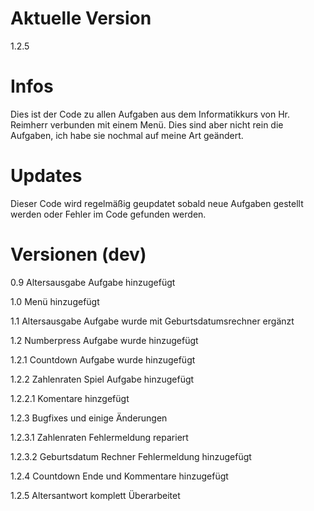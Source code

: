 # Aktuelle Version
1.2.5

# Infos
Dies ist der Code zu allen Aufgaben aus dem Informatikkurs von Hr. Reimherr verbunden mit einem Menü.
Dies sind aber nicht rein die Aufgaben, ich habe sie nochmal auf meine Art geändert.

# Updates
Dieser Code wird regelmäßig geupdatet sobald neue Aufgaben gestellt werden oder Fehler im Code gefunden werden.

# Versionen (dev)
0.9 Altersausgabe Aufgabe hinzugefügt

1.0 Menü hinzugefügt

1.1 Altersausgabe Aufgabe wurde mit Geburtsdatumsrechner ergänzt

1.2 Numberpress Aufgabe wurde hinzugefügt

1.2.1 Countdown Aufgabe wurde hinzugefügt

1.2.2 Zahlenraten Spiel Aufgabe hinzugefügt

1.2.2.1 Komentare hinzgefügt

1.2.3 Bugfixes und einige Änderungen

1.2.3.1 Zahlenraten Fehlermeldung repariert

1.2.3.2 Geburtsdatum Rechner Fehlermeldung hinzugefügt

1.2.4 Countdown Ende und Kommentare hinzugefügt

1.2.5 Altersantwort komplett Überarbeitet
